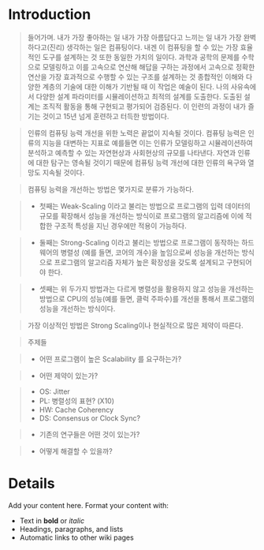 # Introduction #

> 들어가며. 내가 가장 좋아하는 일 내가 가장 아름답다고 느끼는 일 내가 가장 완벽하다고(진리) 생각하는 일은 컴퓨팅이다. 내겐 이 컴퓨팅을 할 수 있는 가장 효율적인 도구를 설계하는 것 또한 동일한 가치의 일이다. 과학과 공학의 문제를 수학으로 모델링하고 이를 고속으로 연산해 해답을 구하는 과정에서 고속으로 정확한 연산을 가장 효과적으로 수행할 수 있는 구조를 설계하는 것 종합적인 이해와 다양한 계층의 기술에 대한 이해가 기반될 때 이 작업은 예술이 된다. 나의 사유속에서 다양한 설계 파라미터를 시뮬레이션하고 최적의 설계를 도출한다. 도출된 설계는 조직적 활동을 통해 구현되고 평가되어 검증된다. 이 인련의 과정이 내가 즐기는 것이고 15년 넘게 훈련하고 터득한 방법이다.

> 인류의 컴퓨팅 능력 개선을 위한 노력은 끝없이 지속될 것이다. 컴퓨팅 능력은 인류의 지능을 대변하는 지표로 예를들면 이는 인류가 모델링하고 시뮬레이션하여 분석하고 예측할 수 있는 자연현상과 사회현상의 규모를 나타낸다. 자연과 인류에 대한 탐구는 영속될 것이기 때문에 컴퓨팅 능력 개선에 대한 인류의 욕구와 열망도 지속될 것이다.

> 컴퓨팅 능력을 개선하는 방법은 몇가지로 분류가 가능하다.

> - 첫째는 Weak-Scaling 이라고 불리는 방법으로 프로그램의 입력 데이터의 규모를 확장해서 성능을 개선하는 방식이로 프로그램의 알고리즘에 이에 적합한 구조적 특성을 지닌 경우에만 적용이 가능하다.

> - 둘째는 Strong-Scaling 이라고 불리는 방법으로 프로그램이 동작하는 하드웨어의 병렬성 (예를 들면, 코어의 개수)을 높임으로써 성능을 개선하는 방식으로 프로그램의 알고리즘 자체가 높은 확장성을 갖도록 설계되고 구현되어야 한다.

> - 셋째는 위 두가지 방법과는 다르게 병렬성을 활용하지 않고 성능을 개선하는 방법으로 CPU의 성능(예를 들면, 클럭 주파수)를 개선을 통해서 프로그램의 성능을 개선하는 방식이다.

> 가장 이상적인 방법은 Strong Scaling이나 현실적으로 많은 제약이 따른다.

> 주제들

> - 어떤 프로그램이 높은 Scalability 를 요구하는가?

> - 어떤 제약이 있는가?

> - OS: Jitter
> - PL: 병렬성의 표현? (X10)
> - HW: Cache Coherency
> - DS: Consensus or Clock Sync?

> - 기존의 연구들은 어떤 것이 있는가?

> - 어떻게 해결할 수 있을까?



# Details #

Add your content here.  Format your content with:
  * Text in **bold** or _italic_
  * Headings, paragraphs, and lists
  * Automatic links to other wiki pages